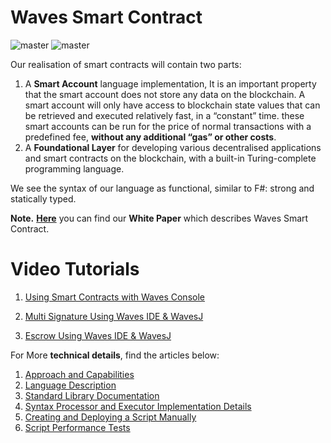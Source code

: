 # Waves Smart Contract

![master](https://img.shields.io/badge/TESTNET-available-4bc51d.svg) ![master](https://img.shields.io/badge/node->%3D0.12.0-4bc51d.svg)

Our realisation of smart contracts will contain two parts:

1. A **Smart Account** language implementation, It is an important property that the smart account does not store any data on the blockchain. A smart account will only have access to blockchain state values that can be retrieved and executed relatively fast, in a “constant” time. these smart accounts can be run for the price of normal transactions with a predefined fee, **without any additional “gas” or other costs**.
2. A **Foundational Layer** for developing various decentralised applications and smart contracts on the blockchain, with a built-in Turing-complete programming language.

We see the syntax of our language as functional, similar to F\#: strong and statically typed.

**Note.** [**Here**](https://wavesplatform.com/files/docs/white_paper_waves_smart_contracts.pdf?cache=b) you can find our **White Paper** which describes Waves Smart Contract.

# Video Tutorials

1. [Using Smart Contracts with Waves Console](https://www.youtube.com/watch?v=sOZuE9Ebfko&t=557s)

2. [Multi Signature Using Waves IDE & WavesJ](https://www.youtube.com/watch?v=o2msjSo0y0o&t=32s)

3. [Escrow Using Waves IDE & WavesJ](https://www.youtube.com/watch?v=31dwYcgb65M&t=381s)

For More **technical details**, find the articles below:

1. [Approach and Capabilities](./waves-contracts-language-description/approach-and-capabilities.md)
2. [Language Description](waves-contracts-language-description/language-description.md)
3. [Standard Library Documentation](waves-contracts-language-description/standard-library.md)
4. [Syntax Processor and Executor Implementation Details](waves-contracts-language-description/implementation-details.md)
5. [Creating and Deploying a Script Manually](waves-contracts-language-description/creating-and-deploying-a-script-manually.md)
6. [Script Performance Tests](waves-contracts-language-description/script-performance-tests.md)



